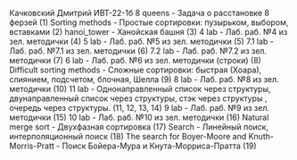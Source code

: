 Качковский Дмитрий ИВТ-22-1б
8 queens - Задача о расстановке 8 ферзей (1)
Sorting methods - Простые сортировки: пузырьком, выбором, вставками (2)
hanoi_tower - Ханойская башня (3)
4 lab - Лаб. раб. №4 из зел. методички (4)
5 lab - Лаб. раб. №5 из зел. методички (5)
7.1 lab - Лаб. раб. №7.1 из зел. методички (6)
7.2 lab - Лаб. раб. №7.2 из зел. методички (7)
6 lab - Лаб. раб. №6 из зел. методички (строки) (8)
Difficult sorting methods - Сложные сортировки: быстрая (Хоара), слиянием, подсчетом, блочная, Шелла (9)
8 lab - Лаб. раб. №8 из зел. методички (10)
11 lab - Однонаправленный список через структуры, двунаправленный список через структуры, стэк через структуры , очередь через структуры. (11, 12, 13, 14)
9 lab - Лаб. раб. №9 из зел. методички (15)
10 lab - Лаб. раб. №10 из зел. методички (16)
Natural merge sort - Двухфазная сортировка (17)
Search - Линейный поиск, интерполяционный поиск (18)
The search for Boyer-Moore and Knuth-Morris-Pratt - Поиск Бойера-Мура и Кнута-Морриса-Пратта (19)
